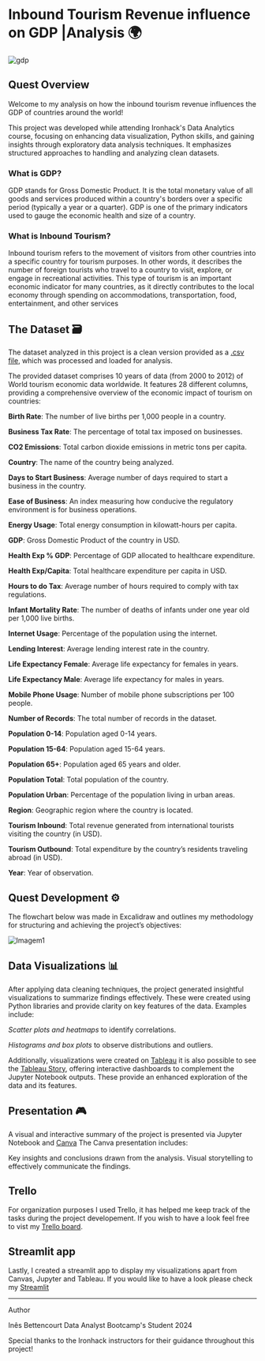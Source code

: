 # Inbound Tourism Revenue influence on GDP |Analysis 🌍

![gdp](https://github.com/user-attachments/assets/634235d2-ffb9-4324-8923-f5f219afa689)


## Quest Overview 

Welcome to my analysis on how the inbound tourism revenue influences the GDP of countries around the world!

This project was developed while attending Ironhack's Data Analytics course, focusing on enhancing data visualization, Python skills, and gaining insights through exploratory data analysis techniques. It emphasizes structured approaches to handling and analyzing clean datasets.

### What is GDP?

GDP stands for Gross Domestic Product. It is the total monetary value of all goods and services produced within a country's borders over a specific period (typically a year or a quarter). GDP is one of the primary indicators used to gauge the economic health and size of a country.

### What is Inbound Tourism?

Inbound tourism refers to the movement of visitors from other countries into a specific country for tourism purposes. In other words, it describes the number of foreign tourists who travel to a country to visit, explore, or engage in recreational activities. This type of tourism is an important economic indicator for many countries, as it directly contributes to the local economy through spending on accommodations, transportation, food, entertainment, and other services

## The Dataset 🗃

The dataset analyzed in this project is a clean version provided as a [.csv file](https://www.kaggle.com/datasets/bhatvikas/world-tourism-economic-data), which was processed and loaded for analysis. 

The provided dataset comprises 10 years of data (from 2000 to 2012) of World tourism economic data worldwide. It features 28 different columns, providing a comprehensive overview of the economic impact of tourism on countries:

**Birth Rate**: The number of live births per 1,000 people in a country.

**Business Tax Rate**: The percentage of total tax imposed on businesses.

**CO2 Emissions**: Total carbon dioxide emissions in metric tons per capita.

**Country**: The name of the country being analyzed.

**Days to Start Business**: Average number of days required to start a business in the country.

**Ease of Business**: An index measuring how conducive the regulatory environment is for business operations.

**Energy Usage**: Total energy consumption in kilowatt-hours per capita.

**GDP**: Gross Domestic Product of the country in USD.

**Health Exp % GDP**: Percentage of GDP allocated to healthcare expenditure.

**Health Exp/Capita**: Total healthcare expenditure per capita in USD.

**Hours to do Tax**: Average number of hours required to comply with tax regulations.

**Infant Mortality Rate**: The number of deaths of infants under one year old per 1,000 live births.

**Internet Usage**: Percentage of the population using the internet.

**Lending Interest**: Average lending interest rate in the country.

**Life Expectancy Female**: Average life expectancy for females in years.

**Life Expectancy Male**: Average life expectancy for males in years.

**Mobile Phone Usage**: Number of mobile phone subscriptions per 100 people.

**Number of Records**: The total number of records in the dataset.

**Population 0-14**: Population aged 0-14 years.

**Population 15-64**: Population aged 15-64 years.

**Population 65+**: Population aged 65 years and older.

**Population Total**: Total population of the country.

**Population Urban**: Percentage of the population living in urban areas.

**Region**: Geographic region where the country is located.

**Tourism Inbound**: Total revenue generated from international tourists visiting the country (in USD).

**Tourism Outbound**: Total expenditure by the country’s residents traveling abroad (in USD).

**Year**: Year of observation.


## Quest Development ⚙

The flowchart below was made in Excalidraw and outlines my methodology for structuring and achieving the project’s objectives:

![Imagem1](https://github.com/user-attachments/assets/f4df97f8-bffe-424d-b98c-fa9efb5e29d3)

## Data Visualizations 📊

After applying data cleaning techniques, the project generated insightful visualizations to summarize findings effectively. These were created using Python libraries and provide clarity on key features of the data. Examples include:

*Scatter plots and heatmaps* to identify correlations.

*Histograms and box plots* to observe distributions and outliers.

Additionally, visualizations were created on [Tableau](https://public.tableau.com/app/profile/in.s.bettencourt/viz/GDPvsTourismInboundAnalysisDashboard/Dashboard?publish=yes) it is also possible to see the [Tableau Story](https://public.tableau.com/app/profile/in.s.bettencourt/viz/GDPvsTourismInboundAnalysisStory/Story?publish=yes), offering interactive dashboards to complement the Jupyter Notebook outputs. These provide an enhanced exploration of the data and its features.

## Presentation 🎮

A visual and interactive summary of the project is presented via Jupyter Notebook and [Canva](https://www.canva.com/design/DAGY7hKxYls/yV1xW-itEtFhfpyPvtHpVQ/edit?utm_content=DAGY7hKxYls&utm_campaign=designshare&utm_medium=link2&utm_source=sharebutton)
The Canva presentation includes:

Key insights and conclusions drawn from the analysis.
Visual storytelling to effectively communicate the findings.

## Trello

For organization purposes I used Trello, it has helped me keep track of the tasks during the project developement. If you wish to have a look feel free to vist my [Trello board](https://trello.com/invite/b/6751e9d73b69122a7e6fdffe/ATTI3182dcc47de494fa3976712acf7891971F277DC1/mid-project).

## Streamlit app

Lastly, I created a streamlit app to display my visualizations apart from Canvas, Jupyter and Tableau. If you would like to have a look please check my [Streamlit](https://inbound-tourism-revenue-influence-on-gdp--analysis-16dec2024.streamlit.app/)

-------------------------------------------------------------------------------------------------------------------------------------------

Author

Inês Bettencourt
Data Analyst Bootcamp's Student 2024

Special thanks to the Ironhack instructors for their guidance throughout this project!

